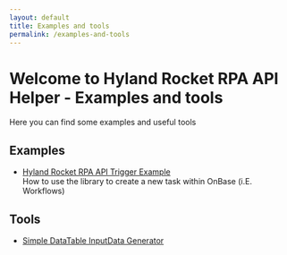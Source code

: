 ```yaml
---
layout: default
title: Examples and tools
permalink: /examples-and-tools
---
```

# Welcome to Hyland Rocket RPA API Helper - Examples and tools
Here you can find some examples and useful tools

## Examples
- [Hyland Rocket RPA API Trigger Example](/examples/onbasetrigger)<br />How to use the library to create a new task within OnBase (i.E. Workflows)

## Tools
- [Simple DataTable InputData Generator](/tools/inputdatagenerator)